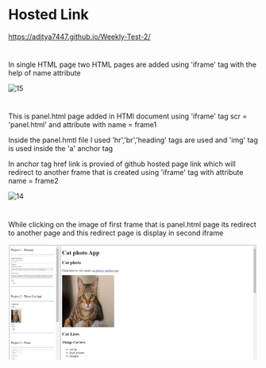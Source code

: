 # Hosted Link
https://aditya7447.github.io/Weekly-Test-2/
#
In single HTML page two HTML pages are added using 'iframe' tag with the help of name attribute
>
![15](https://github.com/aditya7447/Weekly-Test-2/assets/85671986/26eb1044-8d0a-4ba0-8de4-f9e5c5746ca7)
#
This is panel.html page added in HTMl document using 'iframe' tag scr = 'panel.html' and attribute with name = frame1
>
Inside the panel.hmtl file I used 'hr','br','heading' tags are used and 'img' tag is used inside the 'a' anchor tag
>
In anchor tag href link is provied of github hosted page link which will redirect to another frame that is created using 'iframe' tag with attribute name = frame2
>
![14](https://github.com/aditya7447/Weekly-Test-2/assets/85671986/761eb662-c00f-4be6-8554-ccca37e5d51d)
#
While clicking on the image of first frame that is panel.html page its redirect to another page and this redirect page is display in second iframe
>
![Alt text](image.png)


